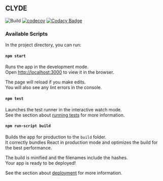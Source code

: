 ## CLYDE

![Build](https://github.com/MeasureAuthoringTool/clyde/workflows/Build/badge.svg)  [![codecov](https://codecov.io/gh/MeasureAuthoringTool/clyde/branch/develop/graph/badge.svg?token=Xnw6lQl58n)](https://codecov.io/gh/MeasureAuthoringTool/clyde)  [![Codacy Badge](https://api.codacy.com/project/badge/Grade/1126f4be7dd640cf8e958747ee2aa937)](https://app.codacy.com/gh/MeasureAuthoringTool/clyde?utm_source=github.com&utm_medium=referral&utm_content=MeasureAuthoringTool/clyde&utm_campaign=Badge_Grade)

### Available Scripts

In the project directory, you can run:

#### `npm start`

Runs the app in the development mode.\
Open [http://localhost:3000](http://localhost:3000) to view it in the browser.

The page will reload if you make edits.\
You will also see any lint errors in the console.

#### `npm test`

Launches the test runner in the interactive watch mode.\
See the section about [running tests](https://facebook.github.io/create-react-app/docs/running-tests) for more information.

#### `npm run-script build`

Builds the app for production to the `build` folder.\
It correctly bundles React in production mode and optimizes the build for the best performance.

The build is minified and the filenames include the hashes.\
Your app is ready to be deployed!

See the section about [deployment](https://facebook.github.io/create-react-app/docs/deployment) for more information.